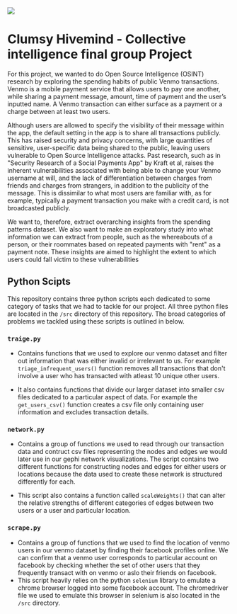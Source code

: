 <img src="https://lh3.googleusercontent.com/fife/ABSRlIroeroikbKhshkShenf8fqTrRNN_vhDqRS-JVBZ-1MIw-YxvfH98aQRtnSDzrtoNH7g3cFgE88dcuKO-cTCHinloT2hqgIcIoSokimaE6UJxmeHJQKNo0LqAu3_MTr1CZ7zh-pGI6NU5qzHrK8-y6yGIp1eQ77k-eTdVWDOXLdWtRZJR-zrxZmTJUiG44gPk4Yr7zhmjrugWc0nU3tDt2uMwMzBOCKg4qJf0lGRPdqfNSFVXAoHYq3vPKoYpHrte1WGqET9YYCCPMA1P9YgxrT_v7ayi5ILZ1bC3OmtT8d4ZVmhZt2mobdJalI3m-W57wMsZZB3OrPbUpqSSbyuRRQAwRNkIbp66QC_DRVqtNy9IKdZRCRjgpZAtR4vX_-X0v8m6wy7UkeamDiCcsLGcGJgoXoHZijHYVKW_t5GMoTCRM5ZIPf00Eg1INwMYYgc0821yAufFMutGwy6FNrv7oLLhPSLbvaOkLld1xHzoyFF4NC0bhetP8n1tbaTzacbEUk7U8DnnWhQDz5FezTBHgPZeOfcy2Zt-n7xnxFf9Ws7MQ5lx71PS_uikEiLOz___jjOZSJx5gUUVyH05Bz_5VhDWGgrLsWgRT_sfNx2ls7Tt-vEu-vvJIDKrksZCfMfPzF9GtWYmeSNOfAEQBkNP8-v3Hm4ickCgvnwA6bVfefX9PXBvsETk3NV2m5uZM5bh1Hdnu5V7_sf_qM3GCM3T-xdtA=w3360-h1828-ft">

# Clumsy Hivemind - Collective intelligence final group Project

For this project, we wanted to do Open Source Intelligence (OSINT) research by exploring the spending habits of public Venmo transactions. Venmo is a mobile payment service that allows users to pay one another, while sharing a payment message, amount, time of payment and the user’s inputted name. A Venmo transaction can either surface as a payment or a charge between at least two users.

Although users are allowed to specify the visibility of their message within the app, the default setting in the app is to share all transactions publicly. This has raised security and privacy concerns, with large quantities of sensitive, user-specific data being shared to the public, leaving users vulnerable to Open Source Intelligence attacks. Past research, such as in "Security Research of a Social Payments App" by Kraft et al, raises the inherent vulnerabilities associated with being able to change your Venmo username at will, and the lack of differentiation between charges from friends and charges from strangers, in addition to the publicity of the message. This is dissimilar to what most users are familiar with, as for example, typically a payment transaction you make with a credit card, is not broadcasted publicly.

We want to, therefore, extract overarching insights from the spending patterns dataset. We also want to make an exploratory study into what information we can extract from people, such as the whereabouts of a person, or their roommates based on repeated payments with "rent" as a payment note. These insights are aimed to highlight the extent to which users could fall victim to these vulnerabilities

## Python Scipts

This repository contains three python scripts each dedicated to some category of tasks that we had to tackle for our project. All three python files are located in the `/src` directory of this repository. The broad categories of problems we tackled using these scripts is outlined in below.

### `traige.py`

- Contains functions that we used to explore our venmo dataset and filter out information that was either invalid or irrelevant to us. For example `triage_infrequent_users()` function removes all transactions that don't involve a user who has transacted with atleast 10 unique other users.

- It also contains functions that divide our larger dataset into smaller csv files dedicated to a particular aspect of data. For example the `get_users_csv()` function creates a csv file only containing user information and excludes transaction details.

### `network.py`

- Contains a group of functions we used to read through our transaction data and contruct csv files representing the nodes and edges we would later use in our gephi network visualizations. The script contains two different functions for constructing nodes and edges for either users or locations because the data used to create these network is structured differently for each.

- This script also contains a function called `scaleWeights()` that can alter the relative strengths of different categories of edges between two users or a user and particular location.

### `scrape.py`

- Contains a group of functions that we used to find the location of venmo users in our venmo dataset by finding their facebook profiles online. We can confirm that a venmo user corresponds to particular account on facebook by checking whether the set of other users that they frequently transact with on venmo or aslo their friends on facebook.
- This script heavily relies on the python `selenium` library to emulate a chrome browser logged into some facebook account. The chromedriver file we used to emulate this browser in selenium is also located in the `/src` directory.

